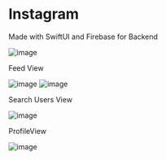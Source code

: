 # Instagram

Made with SwiftUI and Firebase for Backend

![image](https://github.com/marcoalonso/Instagram/assets/49013250/064fbb63-4cc2-44e6-b8a4-2a73985ef7d7)

Feed View

![image](https://github.com/marcoalonso/Instagram/assets/49013250/41e925ce-b493-43e0-908e-18ae98f7940b)
![image](https://github.com/marcoalonso/Instagram/assets/49013250/cf77544e-a18b-4e22-8bd4-c1335885fd4e)



Search Users View


![image](https://github.com/marcoalonso/Instagram/assets/49013250/ff33e883-be71-4bf7-8d79-a4269be907eb)


ProfileView 


![image](https://github.com/marcoalonso/Instagram/assets/49013250/4ce29f10-c230-4716-a3e2-ee16c65b4051)


